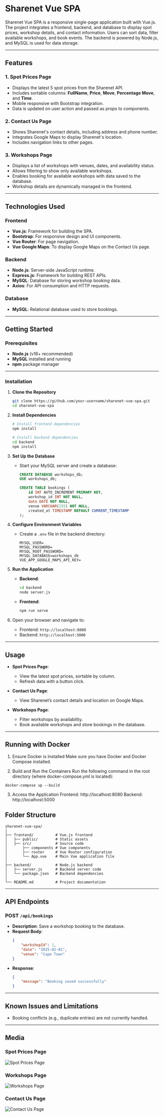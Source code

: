# Sharenet Vue SPA

Sharenet Vue SPA is a responsive single-page application built with Vue.js. The project integrates a frontend, backend, and database to display spot prices, workshop details, and contact information. Users can sort data, filter available workshops, and book events. The backend is powered by Node.js, and MySQL is used for data storage.

---

## Features

### 1. **Spot Prices Page**
- Displays the latest 5 spot prices from the Sharenet API.
- Includes sortable columns: **FullName**, **Price**, **Move**, **Percentage Move**, and **Time**.
- Mobile responsive with Bootstrap integration.
- Data is updated on user action and passed as props to components.

### 2. **Contact Us Page**
- Shows Sharenet's contact details, including address and phone number.
- Integrates Google Maps to display Sharenet's location.
- Includes navigation links to other pages.

### 3. **Workshops Page**
- Displays a list of workshops with venues, dates, and availability status.
- Allows filtering to show only available workshops.
- Enables booking for available workshops with data saved to the database.
- Workshop details are dynamically managed in the frontend.

---

## Technologies Used

### **Frontend**
- **Vue.js**: Framework for building the SPA.
- **Bootstrap**: For responsive design and UI components.
- **Vue Router**: For page navigation.
- **Vue Google Maps**: To display Google Maps on the Contact Us page.

### **Backend**
- **Node.js**: Server-side JavaScript runtime.
- **Express.js**: Framework for building REST APIs.
- **MySQL**: Database for storing workshop booking data.
- **Axios**: For API consumption and HTTP requests.

### **Database**
- **MySQL**: Relational database used to store bookings.

---

## Getting Started

### Prerequisites
- **Node.js** (v16+ recommended)
- **MySQL** installed and running
- **npm** package manager

---

### Installation

1. **Clone the Repository**
   ```bash
   git clone https://github.com/your-username/sharenet-vue-spa.git
   cd sharenet-vue-spa
   ```

2. **Install Dependencies**
   ```bash
   # Install frontend dependencies
   npm install

   # Install backend dependencies
   cd backend
   npm install
   ```

3. **Set Up the Database**
   - Start your MySQL server and create a database:
     ```sql
     CREATE DATABASE workshops_db;
     USE workshops_db;

     CREATE TABLE bookings (
         id INT AUTO_INCREMENT PRIMARY KEY,
         workshop_id INT NOT NULL,
         date DATE NOT NULL,
         venue VARCHAR(255) NOT NULL,
         created_at TIMESTAMP DEFAULT CURRENT_TIMESTAMP
     );
     ```

4. **Configure Environment Variables**
   - Create a `.env` file in the backend directory:
     ```
     MYSQL_USER=
     MYSQL_PASSWORD=
     MYSQL_ROOT_PASSWORD=
     MYSQL_DATABASE=workshops_db
     VUE_APP_GOOGLE_MAPS_API_KEY=
     ```

5. **Run the Application**
   - **Backend**:
     ```bash
     cd backend
     node server.js
     ```
   - **Frontend**:
     ```bash
     npm run serve
     ```

6. Open your browser and navigate to:
   - Frontend: `http://localhost:8080`
   - Backend: `http://localhost:5000`

---

## Usage

- **Spot Prices Page**:
  - View the latest spot prices, sortable by column.
  - Refresh data with a button click.

- **Contact Us Page**:
  - View Sharenet’s contact details and location on Google Maps.

- **Workshops Page**:
  - Filter workshops by availability.
  - Book available workshops and store bookings in the database.

---

## Running with Docker
1. Ensure Docker is Installed
Make sure you have Docker and Docker Compose installed.

2. Build and Run the Containers
Run the following command in the root directory (where docker-compose.yml is located):

```
docker-compose up --build
```
3. Access the Application
Frontend: http://localhost:8080
Backend: http://localhost:5000

## Folder Structure

```
sharenet-vue-spa/
│
├── frontend/          # Vue.js frontend
│   ├── public/        # Static assets
│   ├── src/           # Source code
│       ├── components # Vue components
│       ├── router     # Vue Router configuration
│       └── App.vue    # Main Vue application file
│
├── backend/           # Node.js backend
│   ├── server.js      # Backend server code
│   └── package.json   # Backend dependencies
│
└── README.md          # Project documentation
```

---

## API Endpoints

### POST `/api/bookings`
- **Description**: Save a workshop booking to the database.
- **Request Body**:
  ```json
  {
      "workshopId": 1,
      "date": "2025-02-01",
      "venue": "Cape Town"
  }
  ```
- **Response**:
  ```json
  {
      "message": "Booking saved successfully"
  }
  ```

---

## Known Issues and Limitations
- Booking conflicts (e.g., duplicate entries) are not currently handled.

---

## Media

### Spot Prices Page
![Spot Prices Page](https://github.com/user-attachments/assets/0cd3b231-2ea2-4717-8ac2-6caffd98c291)


### Workshops Page
![Workshops Page](https://github.com/user-attachments/assets/c38d9df5-eafb-403d-a9fa-03c2257723e0)


### Contact Us Page
![Contact Us Page](https://github.com/user-attachments/assets/0602aedb-52b9-4949-bf56-97ad8da0e97e)
